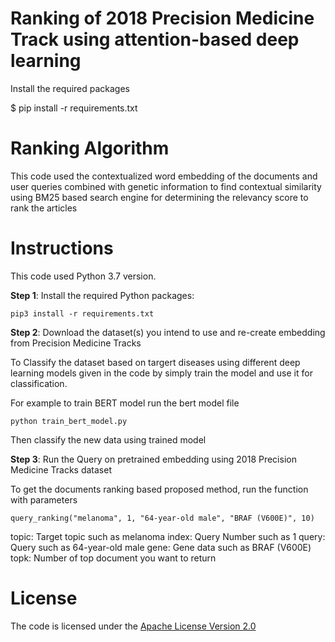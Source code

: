 # Ranking of 2018 Precision Medicine Track using attention-based deep learning 

Install the required packages

$ pip install -r requirements.txt
 

 
 # Ranking Algorithm

This code used the contextualized word embedding of the documents and user queries combined with genetic information to find contextual similarity using BM25 based search engine for determining the relevancy score to rank the articles
 

# Instructions
This code used Python 3.7 version.

**Step 1**: Install the required Python packages: 

```
pip3 install -r requirements.txt
```

**Step 2**: Download the dataset(s) you intend to use and re-create embedding from Precision Medicine Tracks

To Classify the dataset based on targert diseases using different deep learning models given in the code by simply train the model and use it for classification.

For example to train BERT model run the bert model file
```
python train_bert_model.py

```
Then classify the new data using trained model

**Step 3**: Run the Query on pretrained embedding using 2018 Precision Medicine Tracks dataset

To get the documents ranking based proposed method, run the function with parameters 

```
query_ranking("melanoma", 1, "64-year-old male", "BRAF (V600E)", 10)
```
topic: Target topic such as melanoma
index: Query Number such as 1
query: Query such as 64-year-old male
gene: Gene data such as BRAF (V600E)
topk: Number of top document you want to return



# License
The code is licensed under the [Apache License Version 2.0](http://www.apache.org/licenses/LICENSE-2.0)